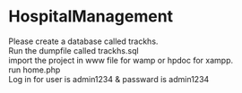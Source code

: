 # HospitalManagement
 Please create a database called trackhs.\
 Run the dumpfile called trackhs.sql\
 import the project in www file for wamp or hpdoc for xampp.\
 run home.php\
 Log in for user is admin1234 & passward is admin1234
